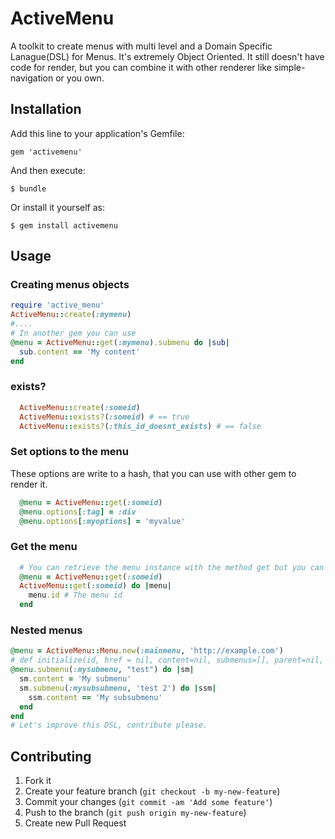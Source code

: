 # ActiveMenu

A toolkit to create menus with multi level and a Domain Specific Lanague(DSL) for Menus.
It's extremely Object Oriented. It still doesn't have code for render, but you can combine it with
other renderer like simple-navigation or you own.

## Installation

Add this line to your application's Gemfile:

    gem 'activemenu'

And then execute:

    $ bundle

Or install it yourself as:

    $ gem install activemenu

## Usage

### Creating menus objects

```ruby
require 'active_menu'
ActiveMenu::create(:mymenu)
#....
# In another gem you can use 
@menu = ActiveMenu::get(:mymenu).submenu do |sub|
  sub.content == 'My content'
end
```
### exists?
```ruby
  ActiveMenu::create(:someid)
  ActiveMenu::exists?(:someid) # == true
  ActiveMenu::exists?(:this_id_doesnt_exists) # == false
``` 
 

### Set options to the menu
These options are write to a hash, that you can use with other gem to render it.
```ruby
  @menu = ActiveMenu::get(:someid)
  @menu.options[:tag] = :div
  @menu.options[:myoptions] = 'myvalue'
```

### Get the menu
```ruby
  # You can retrieve the menu instance with the method get but you can use a block too.
  @menu = ActiveMenu::get(:someid)
  ActiveMenu::get(:someid) do |menu|
    menu.id # The menu id
  end
```


### Nested menus
```ruby
@menu = ActiveMenu::Menu.new(:mainmenu, 'http://example.com') 
# def initialize(id, href = nil, content=nil, submenus=[], parent=nil, &block) .... yield(self) if block_given?
@menu.submenu(:mysubmenu, "test") do |sm|
  sm.content = 'My submenu'
  sm.submenu(:mysubsubmenu, 'test 2') do |ssm|
    ssm.content == 'My subsubmenu'
  end
end
# Let's improve this DSL, contribute please.
```


## Contributing

1. Fork it
2. Create your feature branch (`git checkout -b my-new-feature`)
3. Commit your changes (`git commit -am 'Add some feature'`)
4. Push to the branch (`git push origin my-new-feature`)
5. Create new Pull Request
